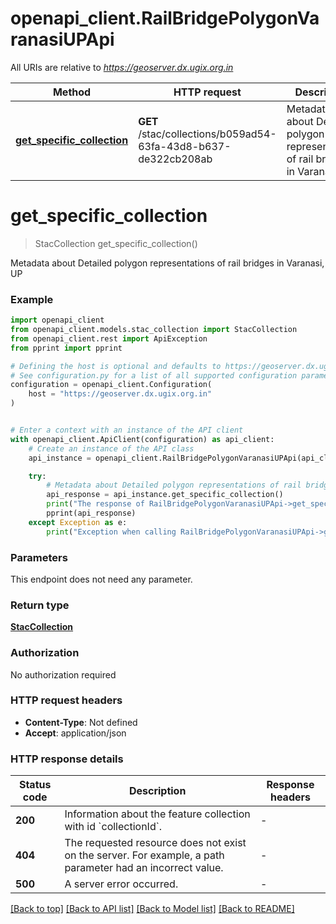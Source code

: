 # openapi_client.RailBridgePolygonVaranasiUPApi

All URIs are relative to *https://geoserver.dx.ugix.org.in*

Method | HTTP request | Description
------------- | ------------- | -------------
[**get_specific_collection**](RailBridgePolygonVaranasiUPApi.md#get_specific_collection) | **GET** /stac/collections/b059ad54-63fa-43d8-b637-de322cb208ab | Metadata about Detailed polygon representations of rail bridges in Varanasi, UP


# **get_specific_collection**
> StacCollection get_specific_collection()

Metadata about Detailed polygon representations of rail bridges in Varanasi, UP

### Example


```python
import openapi_client
from openapi_client.models.stac_collection import StacCollection
from openapi_client.rest import ApiException
from pprint import pprint

# Defining the host is optional and defaults to https://geoserver.dx.ugix.org.in
# See configuration.py for a list of all supported configuration parameters.
configuration = openapi_client.Configuration(
    host = "https://geoserver.dx.ugix.org.in"
)


# Enter a context with an instance of the API client
with openapi_client.ApiClient(configuration) as api_client:
    # Create an instance of the API class
    api_instance = openapi_client.RailBridgePolygonVaranasiUPApi(api_client)

    try:
        # Metadata about Detailed polygon representations of rail bridges in Varanasi, UP
        api_response = api_instance.get_specific_collection()
        print("The response of RailBridgePolygonVaranasiUPApi->get_specific_collection:\n")
        pprint(api_response)
    except Exception as e:
        print("Exception when calling RailBridgePolygonVaranasiUPApi->get_specific_collection: %s\n" % e)
```



### Parameters

This endpoint does not need any parameter.

### Return type

[**StacCollection**](StacCollection.md)

### Authorization

No authorization required

### HTTP request headers

 - **Content-Type**: Not defined
 - **Accept**: application/json

### HTTP response details

| Status code | Description | Response headers |
|-------------|-------------|------------------|
**200** | Information about the feature collection with id &#x60;collectionId&#x60;. |  -  |
**404** | The requested resource does not exist on the server. For example, a path parameter had an incorrect value. |  -  |
**500** | A server error occurred. |  -  |

[[Back to top]](#) [[Back to API list]](../README.md#documentation-for-api-endpoints) [[Back to Model list]](../README.md#documentation-for-models) [[Back to README]](../README.md)

